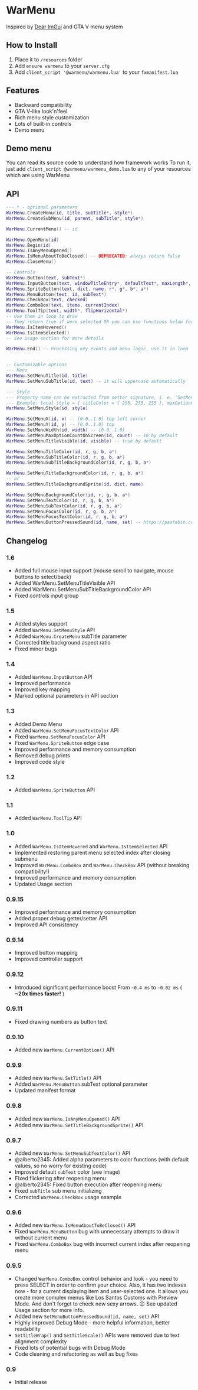 # WarMenu
Inspired by [Dear ImGui](https://github.com/ocornut/imgui) and GTA V menu system

## How to Install
1. Place it to `/resources` folder
2. Add `ensure warmenu` to your `server.cfg`
3. Add `client_script '@warmenu/warmenu.lua'` to your `fxmanifest.lua`


## Features
* Backward compatibility
* GTA V-like look'n'feel
* Rich menu style customization
* Lots of built-in controls
* Demo menu

## Demo menu
You can read its source code to understand how framework works
To run it, just add `client_script @warmenu/warmenu_demo.lua` to any of your resources which are using WarMenu

## API
```lua
--- * - optional parameters
WarMenu.CreateMenu(id, title, subTitle*, style*)
WarMenu.CreateSubMenu(id, parent, subTitle*, style*)

WarMenu.CurrentMenu() -- id

WarMenu.OpenMenu(id)
WarMenu.Begin(id)
WarMenu.IsAnyMenuOpened()
WarMenu.IsMenuAboutToBeClosed() -- DEPRECATED: always return false
WarMenu.CloseMenu()

-- Controls
WarMenu.Button(text, subText*)
WarMenu.InputButton(text, windowTitleEntry*, defaultText*, maxLength*, subText*)
WarMenu.SpriteButton(text, dict, name, r*, g*, b*, a*)
WarMenu.MenuButton(text, id, subText*)
WarMenu.CheckBox(text, checked)
WarMenu.ComboBox(text, items, currentIndex)
WarMenu.ToolTip(text, width*, flipHorizontal*)
-- Use them in loop to draw
-- They return true if were selected OR you can use functions below for more granual control
WarMenu.IsItemHovered()
WarMenu.IsItemSelected()
-- See Usage section for more details

WarMenu.End() -- Processing key events and menu logic, use it in loop


-- Customizable options
--- Menu
WarMenu.SetMenuTitle(id, title)
WarMenu.SetMenuSubTitle(id, text) -- it will uppercase automatically

--- Style
--- Property name can be extracted from setter signature, i. e. 'SetMenuTitleColor' -> 'titleColor'
--- Example: local style = { titleColor = { 255, 255, 255 }, maxOptionCountOnScreen = 7, buttonPressedSound = { name = 'name', set = 'set' } }
WarMenu.SetMenuStyle(id, style)

WarMenu.SetMenuX(id, x) -- [0.0..1.0] top left corner
WarMenu.SetMenuY(id, y) -- [0.0..1.0] top
WarMenu.SetMenuWidth(id, width) -- [0.0..1.0]
WarMenu.SetMenuMaxOptionCountOnScreen(id, count) -- 10 by default
WarMenu.SetMenuTitleVisible(id, visible) -- true by default

WarMenu.SetMenuTitleColor(id, r, g, b, a*)
WarMenu.SetMenuSubTitleColor(id, r, g, b, a*)
WarMenu.SetMenuSubTitleBackgroundColor(id, r, g, b, a*)

WarMenu.SetMenuTitleBackgroundColor(id, r, g, b, a*)
-- or
WarMenu.SetMenuTitleBackgroundSprite(id, dict, name)

WarMenu.SetMenuBackgroundColor(id, r, g, b, a*)
WarMenu.SetMenuTextColor(id, r, g, b, a*)
WarMenu.SetMenuSubTextColor(id, r, g, b, a*)
WarMenu.SetMenuFocusColor(id, r, g, b, a*)
WarMenu.SetMenuFocusTextColor(id, r, g, b, a*)
WarMenu.SetMenuButtonPressedSound(id, name, set) -- https://pastebin.com/0neZdsZ5
```


## Changelog
### 1.6
* Added full mouse input support (mouse scroll to navigate, mouse buttons to select/back)
* Added WarMenu.SetMenuTitleVisible API
* Added WarMenu.SetMenuSubTitleBackgroundColor API
* Fixed controls input group
### 1.5
* Added styles support
* Added `WarMenu.SetMenuStyle` API
* Added `WarMenu.CreateMenu` subTitle parameter
* Corrected title background aspect ratio
* Fixed minor bugs
### 1.4
* Added `WarMenu.InputButton` API
* Improved performance
* Improved key mapping
* Marked optional parameters in API section
### 1.3
* Added Demo Menu
* Added `WarMenu.SetMenuFocusTextColor` API
* Fixed `WarMenu.SetMenuFocusColor` API
* Fixed `WarMenu.SpriteButton` edge case
* Improved performance and memory consumption
* Removed debug prints
* Improved code style
### 1.2
* Added `WarMenu.SpriteButton` API
### 1.1
* Added `WarMenu.ToolTip` API
### 1.0
* Added `WarMenu.IsItemHovered` and `WarMenu.IsItemSelected` API
* Implemented restoring parent menu selected index after closing submenu
* Improved `WarMenu.ComboBox` and `WarMenu.CheckBox` API (without breaking compatibility!)
* Improved performance and memory consumption
* Updated Usage section
### 0.9.15
* Improved performance and memory consumption
* Added proper debug getter/setter API
* Improved API consistency
### 0.9.14
* Improved button mapping
* Improved controller support
### 0.9.12
* Introduced significant performance boost
From `~0.4 ms` to `~0.02 ms` ( **~20x times faster!** )
### 0.9.11
* Fixed drawing numbers as button text
### 0.9.10
* Added new `WarMenu.CurrentOption()` API
### 0.9.9
* Added new `WarMenu.SetTitle()` API
* Added `WarMenu.MenuButton` subText optional parameter
* Updated manifest format
### 0.9.8
* Added new `WarMenu.IsAnyMenuOpened()` API
* Added new `WarMenu.SetTitleBackgroundSprite()` API
### 0.9.7
* Added new `WarMenu.SetMenuSubTextColor()` API
* @alberto2345: Added alpha parameters to color functions (with default values, so no worry for existing code)
* Improved default `subText` color (see image)
* Fixed flickering after reopening menu
* @alberto2345: Fixed button execution after reopening menu
* Fixed `subTitle` sub menu initializing
* Corrected `WarMenu.CheckBox` usage example
### 0.9.6
* Added new `WarMenu.IsMenuAboutToBeClosed()` API
* Fixed `WarMenu.MenuButton` bug with unnecessary attempts to draw it without current menu
* Fixed `WarMenu.ComboBox` bug with incorrect current index after reopening menu
### 0.9.5
* Changed `WarMenu.ComboBox` control behavior and look - you need to press SELECT in order to confirm your choice.
Also, it has two indexes now - for a current displaying item and user-selected one.
It allows you create more complex menus like Los Santos Customs with Preview Mode.
And don't forget to check new sexy arrows. :wink:
See updated Usage section for more info.
* Added new `SetMenuButtonPressedSound(id, name, set)` API
* Highly improved Debug Mode - more helpful information, better readability
* `SetTitleWrap()` and `SetTitleScale()` APIs were removed due to text alignment complexity
* Fixed lots of potential bugs with Debug Mode
* Code cleaning and refactoring as well as bug fixes
### 0.9
* Initial release
